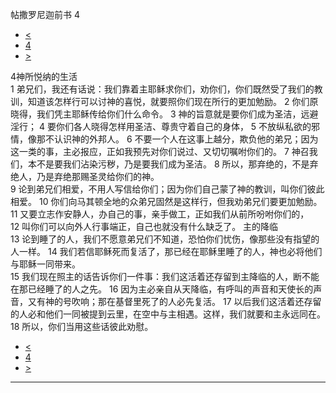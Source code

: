 ﻿





 帖撒罗尼迦前书 4




* [<](bible/1TH03.md)
* [4](bible/1TH.md)
* [>](bible/1TH05.md)



 
4神所悦纳的生活  
1 弟兄们，我还有话说：我们靠着主耶稣求你们，劝你们，你们既然受了我们的教训，知道该怎样行可以讨神的喜悦，就要照你们现在所行的更加勉励。 
2 你们原晓得，我们凭主耶稣传给你们什么命令。 
3 神的旨意就是要你们成为圣洁，远避淫行； 
4 要你们各人晓得怎样用圣洁、尊贵守着自己的身体， 
5 不放纵私欲的邪情，像那不认识神的外邦人。 
6 不要一个人在这事上越分，欺负他的弟兄；因为这一类的事，主必报应，正如我预先对你们说过、又切切嘱咐你们的。 
7 神召我们，本不是要我们沾染污秽，乃是要我们成为圣洁。 
8 所以，那弃绝的，不是弃绝人，乃是弃绝那赐圣灵给你们的神。  
9 论到弟兄们相爱，不用人写信给你们；因为你们自己蒙了神的教训，叫你们彼此相爱。 
10 你们向马其顿全地的众弟兄固然是这样行，但我劝弟兄们要更加勉励。 
11 又要立志作安静人，办自己的事，亲手做工，正如我们从前所吩咐你们的， 
12 叫你们可以向外人行事端正，自己也就没有什么缺乏了。 主的降临  
13 论到睡了的人，我们不愿意弟兄们不知道，恐怕你们忧伤，像那些没有指望的人一样。 
14 我们若信耶稣死而复活了，那已经在耶稣里睡了的人，神也必将他们与耶稣一同带来。  
15 我们现在照主的话告诉你们一件事：我们这活着还存留到主降临的人，断不能在那已经睡了的人之先。 
16 因为主必亲自从天降临，有呼叫的声音和天使长的声音，又有神的号吹响；那在基督里死了的人必先复活。 
17 以后我们这活着还存留的人必和他们一同被提到云里，在空中与主相遇。这样，我们就要和主永远同在。 
18 所以，你们当用这些话彼此劝慰。 
* [<](bible/1TH03.md)
* [4](bible/1TH.md)
* [>](bible/1TH05.md)





---









